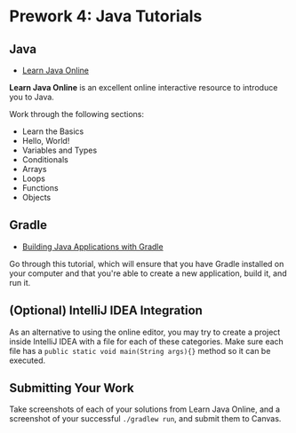 # Prework 4: Java Tutorials

## Java
* [Learn Java Online](http://www.learnjavaonline.org/)

**Learn Java Online** is an excellent online interactive resource to introduce you to Java.

Work through the following sections:

* Learn the Basics
* Hello, World!
* Variables and Types
* Conditionals
* Arrays
* Loops
* Functions
* Objects

## Gradle
* [Building Java Applications with Gradle](https://guides.gradle.org/building-java-applications/)

Go through this tutorial, which will ensure that you have Gradle installed on your computer and that you're able to create a new application, build it, and run it.

## (Optional) IntelliJ IDEA Integration
As an alternative to using the online editor, you may try to create a project inside IntelliJ IDEA with a file for each of these categories. Make sure each file has a `public static void main(String args){}` method so it can be executed.

## Submitting Your Work
Take screenshots of each of your solutions from Learn Java Online, and a screenshot of your successful `./gradlew run`, and submit them to Canvas.
